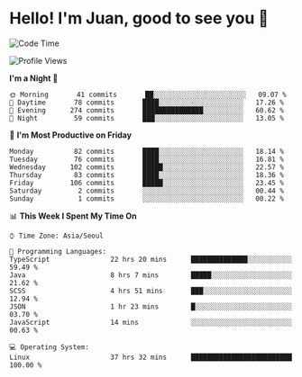 # Hello! I'm Juan, good to see you 👋

<!--
**Y-k-Y/Y-k-Y** is a ✨ _special_ ✨ repository because its `README.md` (this file) appears on your GitHub profile.

Here are some ideas to get you started:

- 🔭 I’m currently working on ...
- 🌱 I’m currently learning ...
- 👯 I’m looking to collaborate on ...
- 🤔 I’m looking for help with ...
- 💬 Ask me about ...
- 📫 How to reach me: ...
- 😄 Pronouns: ...
- ⚡ Fun fact: ...
-->
<!--
![Profile views](https://gpvc.arturio.dev/Y-k-Y)

[![Omid Nikrah StackOverflow](https://github-readme-stackoverflow.vercel.app/?userID=9517076)](https://stackoverflow.com/users/9517076/i-have-10-fingers)
-->

<!--START_SECTION:waka-->
![Code Time](http://img.shields.io/badge/Code%20Time-898%20hrs%2012%20mins-blue)

![Profile Views](http://img.shields.io/badge/Profile%20Views-0-blue)

**I'm a Night 🦉** 

```text
🌞 Morning       41 commits       ██░░░░░░░░░░░░░░░░░░░░░░░   09.07 % 
🌆 Daytime       78 commits       ████░░░░░░░░░░░░░░░░░░░░░   17.26 % 
🌃 Evening      274 commits       ███████████████░░░░░░░░░░   60.62 % 
🌙 Night         59 commits       ███░░░░░░░░░░░░░░░░░░░░░░   13.05 % 

```
📅 **I'm Most Productive on Friday** 

```text
Monday          82 commits       ████░░░░░░░░░░░░░░░░░░░░░   18.14 % 
Tuesday         76 commits       ████░░░░░░░░░░░░░░░░░░░░░   16.81 % 
Wednesday      102 commits       █████░░░░░░░░░░░░░░░░░░░░   22.57 % 
Thursday        83 commits       ████░░░░░░░░░░░░░░░░░░░░░   18.36 % 
Friday         106 commits       █████░░░░░░░░░░░░░░░░░░░░   23.45 % 
Saturday         2 commits       ░░░░░░░░░░░░░░░░░░░░░░░░░   00.44 % 
Sunday           1 commits       ░░░░░░░░░░░░░░░░░░░░░░░░░   00.22 % 

```


📊 **This Week I Spent My Time On** 

```text
⌚︎ Time Zone: Asia/Seoul

💬 Programming Languages: 
TypeScript               22 hrs 20 mins      ██████████████░░░░░░░░░░░   59.49 % 
Java                     8 hrs 7 mins        █████░░░░░░░░░░░░░░░░░░░░   21.62 % 
SCSS                     4 hrs 51 mins       ███░░░░░░░░░░░░░░░░░░░░░░   12.94 % 
JSON                     1 hr 23 mins        █░░░░░░░░░░░░░░░░░░░░░░░░   03.70 % 
JavaScript               14 mins             ░░░░░░░░░░░░░░░░░░░░░░░░░   00.63 % 

💻 Operating System: 
Linux                    37 hrs 32 mins      █████████████████████████   100.00 % 

```


<!--END_SECTION:waka-->
